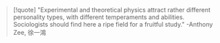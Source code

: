 >[!quote]
>"Experimental and theoretical physics attract rather different personality types, with different temperaments and abilities. Sociologists should find here a ripe field for a fruitful study."
>-Anthony Zee, 徐一鴻

